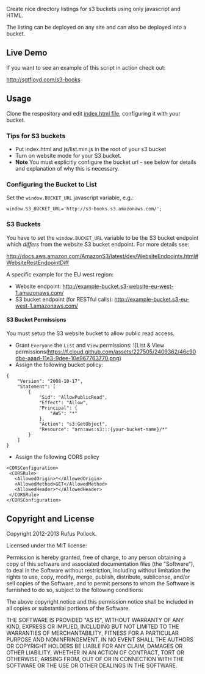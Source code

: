 Create nice directory listings for s3 buckets using only javascript and HTML.

The listing can be deployed on any site and can also be deployed into a bucket.

## Live Demo

If you want to see an example of this script in action check out:

<http://sgtfloyd.com/s3-books>

## Usage

Clone the respository and edit [index.html file][index], configuring it with your bucket.

[index]: https://github.com/sgtFloyd/s3-books/blob/gh-pages/index.html#L41

### Tips for S3 buckets

* Put index.html and js/list.min.js in the root of your s3 bucket
* Turn on website mode for your S3 bucket.
* **Note** You must explicitly configure the bucket url -
  see below for details and explanation of why this is necessary.

### Configuring the Bucket to List

Set the `window.BUCKET_URL` javascript variable, e.g.:

    window.S3_BUCKET_URL='http://s3-books.s3.amazonaws.com/';

### S3 Buckets

You have to set the `window.BUCKET_URL` variable to be the S3 bucket endpoint
which *differs* from the website S3 bucket endpoint. For more details see:

<http://docs.aws.amazon.com/AmazonS3/latest/dev/WebsiteEndpoints.html#WebsiteRestEndpointDiff>

A specific example for the EU west region:

* Website endpoint: http://example-bucket.s3-website-eu-west-1.amazonaws.com/
* S3 bucket endpoint (for RESTful calls): http://example-bucket.s3-eu-west-1.amazonaws.com/

#### S3 Bucket Permissions

You must setup the S3 website bucket to allow public read access. 

* Grant `Everyone` the `List` and `View` permissions:
![List & View permissions(https://f.cloud.github.com/assets/227505/2409362/46c90dbe-aaad-11e3-9dee-10e967763770.png) 
* Assign the following bucket policy:
```
{
    "Version": "2008-10-17",
    "Statement": [
        {
            "Sid": "AllowPublicRead",
            "Effect": "Allow",
            "Principal": {
                "AWS": "*"
            },
            "Action": "s3:GetObject",
            "Resource": "arn:aws:s3:::{your-bucket-name}/*"
        }
    ]
}
```
* Assign the following CORS policy
```
<CORSConfiguration>
 <CORSRule>
   <AllowedOrigin>*</AllowedOrigin>
   <AllowedMethod>GET</AllowedMethod>
   <AllowedHeader>*</AllowedHeader>
 </CORSRule>
</CORSConfiguration>
```

## Copyright and License

Copyright 2012-2013 Rufus Pollock.

Licensed under the MIT license:

Permission is hereby granted, free of charge, to any person obtaining a copy
of this software and associated documentation files (the "Software"), to deal
in the Software without restriction, including without limitation the rights
to use, copy, modify, merge, publish, distribute, sublicense, and/or sell
copies of the Software, and to permit persons to whom the Software is
furnished to do so, subject to the following conditions:

The above copyright notice and this permission notice shall be included in
all copies or substantial portions of the Software.

THE SOFTWARE IS PROVIDED "AS IS", WITHOUT WARRANTY OF ANY KIND, EXPRESS OR
IMPLIED, INCLUDING BUT NOT LIMITED TO THE WARRANTIES OF MERCHANTABILITY,
FITNESS FOR A PARTICULAR PURPOSE AND NONINFRINGEMENT. IN NO EVENT SHALL THE
AUTHORS OR COPYRIGHT HOLDERS BE LIABLE FOR ANY CLAIM, DAMAGES OR OTHER
LIABILITY, WHETHER IN AN ACTION OF CONTRACT, TORT OR OTHERWISE, ARISING FROM,
OUT OF OR IN CONNECTION WITH THE SOFTWARE OR THE USE OR OTHER DEALINGS IN
THE SOFTWARE.

